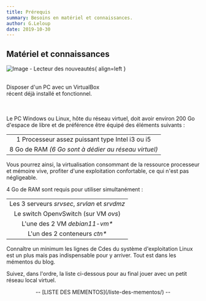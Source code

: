 ```yaml
---
title: Prérequis
summary: Besoins en matériel et connaissances.
author: G.Leloup
date: 2019-10-30
---
```


## Matériel et connaissances

![Image - Lecteur des nouveautés](../images/2021/12/magicien_bis.png){ align=left }

&nbsp;  
Disposer d'un PC avec un VirtualBox  
récent déjà installé et fonctionnel.  
&nbsp;  
&nbsp;  

Le PC Windows ou Linux, hôte du réseau virtuel, doit avoir environ 200 Go d'espace de libre et de préférence être équipé des éléments suivants :

| |
| :---: |
|1 Processeur assez puissant type Intel i3 ou i5|
|8 Go de RAM _(6 Go sont à dédier au réseau virtuel)_|
  
Vous pourrez ainsi, la virtualisation consommant de la ressource processeur et mémoire vive, profiter d'une exploitation confortable, ce qui n'est pas négligeable.

4 Go de RAM sont requis pour utiliser simultanément :

| |
| :---: |
|Les 3 serveurs _srvsec_, _srvlan_ et _srvdmz_|
|Le switch OpenvSwitch (sur VM _ovs_)|
|L'une des 2 VM _debian11-vm*_|
|L'un des 2 conteneurs _ctn*_|

Connaître un minimum les lignes de Cdes du système d'exploitation Linux est un plus mais pas indispensable pour y arriver. Tout est dans les mémentos du blog.

Suivez, dans l'ordre, la liste ci-dessous pour au final jouer avec un petit réseau local virtuel.

<center>-- [LISTE DES MEMENTOS](/liste-des-mementos/) --</center>
